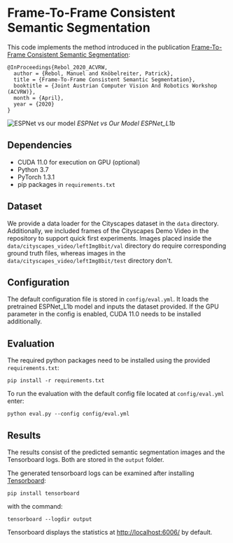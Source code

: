 # Frame-To-Frame Consistent Semantic Segmentation

This code implements the method introduced in the publication [Frame-To-Frame Consistent Semantic Segmentation](https://arxiv.org/abs/2008.00948):

    @InProceedings{Rebol_2020_ACVRW,
      author = {Rebol, Manuel and Knöbelreiter, Patrick},
      title = {Frame-To-Frame Consistent Semantic Segmentation},
      booktitle = {Joint Austrian Computer Vision And Robotics Workshop (ACVRW)},
      month = {April},
      year = {2020}
    } 
    
![ESPNet vs our model](https://github.com/mrebol/f2fcss/blob/master/resources/esp_vs_our_model.gif)
*ESPNet vs Our Model ESPNet_L1b*

## Dependencies
+ CUDA 11.0 for execution on GPU (optional)
+ Python 3.7
+ PyTorch 1.3.1 
+ pip packages in `requirements.txt`


## Dataset
We provide a data loader for the Cityscapes dataset in the `data` directory. 
Additionally, we included frames of the Cityscapes Demo Video in the repository to support quick first experiments.
Images placed inside the `data/cityscapes_video/leftImg8bit/val` directory do require corresponding ground truth files, whereas images in the `data/cityscapes_video/leftImg8bit/test` directory don't. 

## Configuration
The default configuration file is stored in `config/eval.yml`. 
It loads the pretrained ESPNet_L1b model and inputs the dataset provided.
If the GPU parameter in the config is enabled, CUDA 11.0 needs to be installed additionally.


## Evaluation

The required python packages need to be installed using the provided `requirements.txt`:  

    pip install -r requirements.txt
    
To run the evaluation with the default config file located at `config/eval.yml` enter:

    python eval.py --config config/eval.yml 

## Results
The results consist of the predicted semantic segmentation images and the Tensorboard logs. Both are stored in the `output` folder. 

The generated tensorboard logs can be examined after installing [Tensorboard](https://www.tensorflow.org/tensorboard):
    
    pip install tensorboard 
with the command:

    tensorboard --logdir output 

Tensorboard displays the statistics at [http://localhost:6006/](http://localhost:6006/) by default.

